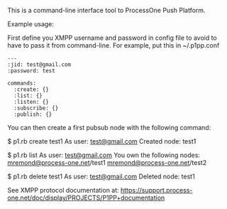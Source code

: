 This is a command-line interface tool to ProcessOne Push Platform.

Example usage:

First define you XMPP username and password in config file to avoid to have to pass it from command-line.
For example, put this in ~/.p1pp.conf

```
---
:jid: test@gmail.com
:password: test

commands:
  :create: {}
  :list: {}
  :listen: {}
  :subscribe: {}
  :publish: {}
```

You can then create a first pubsub node with the following command:

$ p1.rb create test1
As user: test@gmail.com
Created node: test1

$ p1.rb list
As user: test@gmail.com
You own the following nodes:
 mremond@process-one.net/test1
 mremond@process-one.net/test2

$ p1.rb delete test1
As user: test@gmail.com
Deleted node: test1


See XMPP protocol documentation at:
https://support.process-one.net/doc/display/PROJECTS/P1PP+documentation